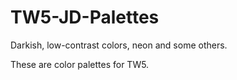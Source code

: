 # TW5-JD-Palettes

Darkish, low-contrast colors, neon and some others. 

These are color palettes for TW5.
